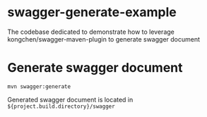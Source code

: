 # swagger-generate-example
The codebase dedicated to demonstrate how to leverage kongchen/swagger-maven-plugin to generate swagger document

# Generate swagger document

```
mvn swagger:generate
```

Generated swagger document is located in `${project.build.directory}/swagger`
